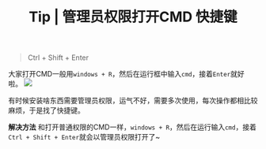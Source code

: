 ﻿---
 title: Tip | 管理员权限打开CMD 快捷键 
 date:
 updated: 
 categories:
 - Tip
 tags:
 - cmd
 - shortcuts
---
> Ctrl + Shift + Enter
<!--less-->
大家打开CMD一般用`windows + R`，然后在运行框中输入`cmd`，接着`Enter`就好啦。
![](https://img-blog.csdnimg.cn/20201220112212531.png#pic_center)

有时候安装啥东西需要管理员权限，运气不好，需要多次使用，每次操作都相比较麻烦，于是找了快捷键。

**解决方法**
和打开普通权限的CMD一样，`windows + R`，然后在运行输入`cmd`，接着`Ctrl + Shift + Enter`就会以管理员权限打开了~
